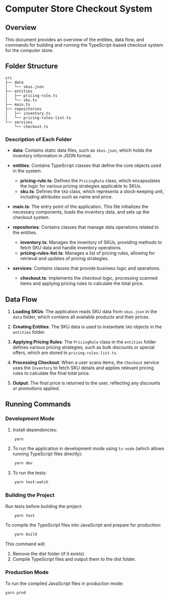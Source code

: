 # Computer Store Checkout System

## Overview

This document provides an overview of the entities, data flow, and commands for building and running the TypeScript-based checkout system for the computer store.

## Folder Structure

```
src
├── data
│   └── skus.json
├── entities
│   ├── pricing-rule.ts
│   └── sku.ts
├── main.ts
├── repositories
│   ├── inventory.ts
│   └── pricing-rules-list.ts
└── services
    └── checkout.ts
```

### Description of Each Folder

- **data**: Contains static data files, such as `skus.json`, which holds the inventory information in JSON format.

- **entities**: Contains TypeScript classes that define the core objects used in the system.

  - **pricing-rule.ts**: Defines the `PricingRule` class, which encapsulates the logic for various pricing strategies applicable to SKUs.
  - **sku.ts**: Defines the `SKU` class, which represents a stock-keeping unit, including attributes such as name and price.

- **main.ts**: The entry point of the application. This file initializes the necessary components, loads the inventory data, and sets up the checkout system.

- **repositories**: Contains classes that manage data operations related to the entities.

  - **inventory.ts**: Manages the inventory of SKUs, providing methods to fetch SKU data and handle inventory operations.
  - **pricing-rules-list.ts**: Manages a list of pricing rules, allowing for retrieval and updates of pricing strategies.

- **services**: Contains classes that provide business logic and operations.
  - **checkout.ts**: Implements the checkout logic, processing scanned items and applying pricing rules to calculate the total price.

## Data Flow

1. **Loading SKUs**: The application reads SKU data from `skus.json` in the `data` folder, which contains all available products and their prices.

2. **Creating Entities**: The SKU data is used to instantiate `SKU` objects in the `entities` folder.

3. **Applying Pricing Rules**: The `PricingRule` class in the `entities` folder defines various pricing strategies, such as bulk discounts or special offers, which are stored in `pricing-rules-list.ts`.

4. **Processing Checkout**: When a user scans items, the `Checkout` service uses the `Inventory` to fetch SKU details and applies relevant pricing rules to calculate the final total price.

5. **Output**: The final price is returned to the user, reflecting any discounts or promotions applied.

## Running Commands

### Development Mode

1. Install dependencies:

```bash
    yarn
```

2. To run the application in development mode using `ts-node` (which allows running TypeScript files directly):

```bash
    yarn dev
```

3. To run the tests:

```bash
    yarn test:watch
```

### Building the Project

Run tests before building the project:

```bash
    yarn test
```

To compile the TypeScript files into JavaScript and prepare for production:

```bash
    yarn build
```

This command will:

1. Remove the dist folder (if it exists).
2. Compile TypeScript files and output them to the dist folder.

### Production Mode

To run the compiled JavaScript files in production mode:

```bash
yarn prod
```

